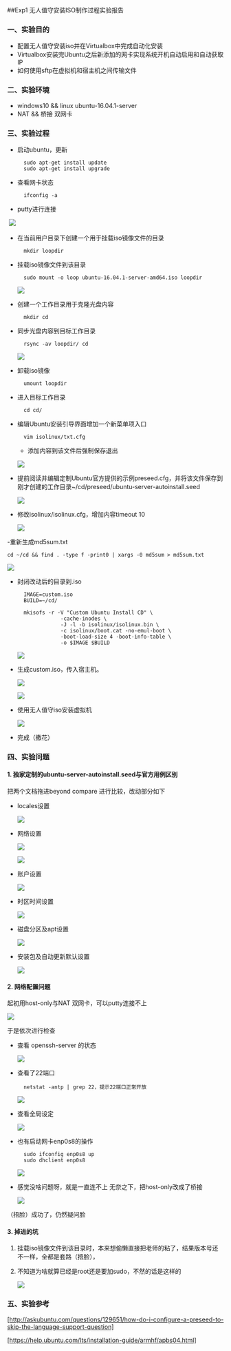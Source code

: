 ##Exp1 无人值守安装ISO制作过程实验报告
### 一、实验目的
- 配置无人值守安装iso并在Virtualbox中完成自动化安装
- Virtualbox安装完Ubuntu之后新添加的网卡实现系统开机自动启用和自动获取IP
- 如何使用sftp在虚拟机和宿主机之间传输文件

### 二、实验环境
- windows10 && linux ubuntu-16.04.1-server
- NAT       && 桥接 双网卡
	

### 三、实验过程
- 启动ubuntu，更新
 
		sudo apt-get install update
		sudo apt-get install upgrade

- 查看网卡状态

		ifconfig -a

- putty进行连接

  ![](image/15.png)

- 在当前用户目录下创建一个用于挂载iso镜像文件的目录
		
		mkdir loopdir

- 挂载iso镜像文件到该目录

		sudo mount -o loop ubuntu-16.04.1-server-amd64.iso loopdir

	![](image/17.png)

- 创建一个工作目录用于克隆光盘内容

		mkdir cd

- 同步光盘内容到目标工作目录

		rsync -av loopdir/ cd

	![](image/18.png)

- 卸载iso镜像

		umount loopdir

- 进入目标工作目录

		cd cd/

- 编辑Ubuntu安装引导界面增加一个新菜单项入口

		vim isolinux/txt.cfg

	- 添加内容到该文件后强制保存退出
	
	 ![](image/19.png)

- 提前阅读并编辑定制Ubuntu官方提供的示例preseed.cfg，并将该文件保存到刚才创建的工作目录~/cd/preseed/ubuntu-server-autoinstall.seed

	 ![](image/20.png)

- 修改isolinux/isolinux.cfg，增加内容timeout 10

	![](image/21.png)

-重新生成md5sum.txt

	cd ~/cd && find . -type f -print0 | xargs -0 md5sum > md5sum.txt
	
![](image/22.png)

- 封闭改动后的目录到.iso

		IMAGE=custom.iso
		BUILD=~/cd/
	
		mkisofs -r -V "Custom Ubuntu Install CD" \
		            -cache-inodes \
		            -J -l -b isolinux/isolinux.bin \
		            -c isolinux/boot.cat -no-emul-boot \
		            -boot-load-size 4 -boot-info-table \
		            -o $IMAGE $BUILD


	![](image/26.png)
- 生成custom.iso，传入宿主机。

	![](image/27.png)

	![](image/28.png)

- 使用无人值守iso安装虚拟机

	![](image/29.png)

- 完成（撒花）

### 四、实验问题
#### 1. 独家定制的ubuntu-server-autoinstall.seed与官方用例区别

把两个文档拖进beyond compare 进行比较，改动部分如下

- locales设置

 	 ![](image/8.png)

- 网络设置

	![](image/9.png)
	
  	![](image/10.png)


- 账户设置

	![](image/11.png)

- 时区时间设置

	![](image/12.png)

- 磁盘分区及apt设置

	![](image/13.png)

- 安装包及自动更新默认设置

	![](image/14.png)

#### 2. 网络配置问题

起初用host-only与NAT 双网卡，可以putty连接不上
	
![](image/3.png)

于是依次进行检查

- 查看 openssh-server 的状态

	![](image/4.png)

- 查看了22端口

		netstat -antp | grep 22，提示22端口正常开放

	![](image/5.png)

- 查看全局设定

	![](image/23.png)

- 也有启动网卡enp0s8的操作
		
		sudo ifconfig enp0s8 up
		sudo dhclient enp0s8

	![](image/7.png)

- 感觉没啥问题呀，就是一直连不上 无奈之下，把host-only改成了桥接

	![](image/15.png)

（捂脸）成功了，仍然疑问脸



#### 3. 掉进的坑
1. 挂载iso镜像文件到该目录时，本来想偷懒直接把老师的粘了，结果版本号还不一样，全都是套路（捂脸），

2. 不知道为啥就算已经是root还是要加sudo，不然的话是这样的

	![](image/16.png)


### 五、实验参考

[http://askubuntu.com/questions/129651/how-do-i-configure-a-preseed-to-skip-the-language-support-question]

[https://help.ubuntu.com/lts/installation-guide/armhf/apbs04.html]
